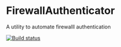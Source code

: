 # FirewallAuthenticator
A utility to automate firewalll authentication

[![Build status](https://ci.appveyor.com/api/projects/status/2mq9kxhaa6ag4as0?svg=true)](https://ci.appveyor.com/project/mgnoonan/firewallauthenticator)

